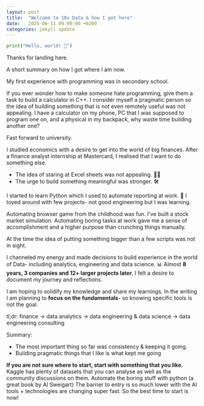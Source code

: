 ```yaml
---
layout: post
title:  "Welcome to 10x Data & how I got here"
date:   2025-06-11 09:00:00 +0200
categories: jekyll update
---
```

```python
print("Hello, world! 👋")
```
Thanks for landing here.

A short summary on how I got where I am now.

My first experience with programming was in secondary school.

If you ever wonder how to make someone hate programming, give them a task to build a calculator in C++.
I consider myself a pragmatic person so the idea of building something that is not even remotely useful was not appealing. I have a calculator on my phone, PC that I was supposed to program one on, and a physical in my backpack, why waste time building another one?

Fast forward to university.

I studied economics with a desire to get into the world of big finances.
After a finance analyst internship at Mastercard, I realised that I want to do something else.

- The idea of staring at Excel sheets was not appealing. 😵‍💫
- The urge to build something meaningful was stronger. 🛠️

I started to learn Python which I used to automate reporting at work. 🐍
I toyed around with few projects- not good engineering but I was learning.

Automating browser game from the childhood was fun.
I've built a stock market simulation.
Automating boring tasks at work gave me a sense of accomplishment and a higher purpose than crunching things manually.


At the time the idea of putting something bigger than a few scripts was not in sight.

I channeled my energy and made decisions to build experience in the world of Data- including analytics, engineering and data science. 📊
Almost **8 years, 3 companies and 12+ larger projects later**, I felt a desire to document my journey and reflections. 

I am hoping to solidify my knowledge and share my learnings. In the writing I am planning to **focus on the fundamentals**- so knowing specific tools is not the goal.

tl;dr:
finance -> data analytics -> data engineering & data science -> data engineering consulting

Summary:
- The most important thing so far was consistency & keeping it going.
- Building pragmatic things that I like is what kept me going

**If you are not sure where to start, start with something that you like.** Kaggle has plenty of datasets that you can analyse as well as the community discussions on them. Automate the boring stuff with python (a great book by Al Sweigart) The barrier to entry is so much lower with the AI tools + technologies are changing super fast. So the best time to start is now!
